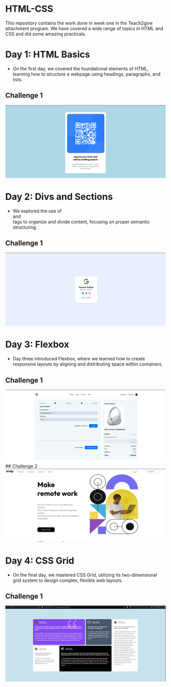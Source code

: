 # HTML-CSS
This repository contains the work done in week one in the Teach2give attachment program. 
We have covered a wide range of topics in HTML and CSS and did some amazing practicals.

# Day 1: HTML Basics
- On the first day, we covered the foundational elements of HTML, learning how to structure a webpage using headings, paragraphs, and lists.
## Challenge 1
<img src="https://github.com/Dbriane208/HTML-CSS/blob/main/HTML-CSS/Assignment-1/Qr-code.png" alt="Qr Code">

# Day 2: Divs and Sections
- We explored the use of <div> and <section> tags to organize and divide content, focusing on proper semantic structuring.
## Challenge 1
<img src="https://github.com/Dbriane208/HTML-CSS/blob/main/HTML-CSS/Assignment-2/images/profile.png" alt="Profile">

# Day 3: Flexbox
- Day three introduced Flexbox, where we learned how to create responsive layouts by aligning and distributing space within containers.
## Challenge 1
<img src="https://github.com/Dbriane208/HTML-CSS/blob/main/HTML-CSS/Assignment-3/images/checkout.png" alt="Checkout">
## Challenge 2
<img src="https://github.com/Dbriane208/HTML-CSS/blob/main/HTML-CSS/Assignment-4/images/snap.png" alt="Snap">

# Day 4: CSS Grid
- On the final day, we mastered CSS Grid, utilizing its two-dimensional grid system to design complex, flexible web layouts.
## Challenge 1
<img src="https://github.com/Dbriane208/HTML-CSS/blob/main/HTML-CSS/Assignment-5/images/Grid.png" alt="Testimonials">
